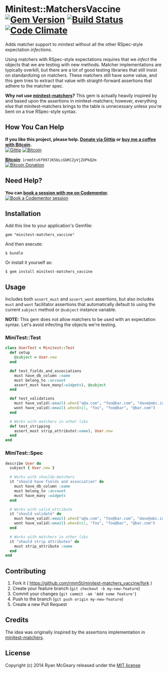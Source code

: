 # Minitest::MatchersVaccine [![Gem Version](http://img.shields.io/gem/v/minitest-matchers_vaccine.svg)](https://rubygems.org/gems/minitest-matchers_vaccine) [![Build Status](https://secure.travis-ci.org/rmm5t/minitest-matchers_vaccine.svg)](http://travis-ci.org/rmm5t/minitest-matchers_vaccine) [![Code Climate](http://img.shields.io/codeclimate/github/rmm5t/minitest-matchers_vaccine.svg)](https://codeclimate.com/github/rmm5t/minitest-matchers_vaccine)

Adds matcher support to minitest without all the other RSpec-style expectation
_infections_.

Using matchers with RSpec-style expectations requires that we _infect_ the
objects that we are testing with new methods. Matcher implementations are
typically overkill, but there are a lot of good testing libraries that still
insist on standardizing on matchers. These matchers still have some value, and
this gem tries to extract that value with straight-forward assertions that
adhere to the matcher spec.

**Why not use
[minitest-matchers](https://github.com/wojtekmach/minitest-matchers)?** This
gem is actually heavily inspired by and based upon the assertions in
minitest-matchers; however, everything else that minitest-matchers brings to
the table is unnecessary unless you're bent on a true RSpec-style syntax.

## How You Can Help

**If you like this project, please help. [Donate via Gittip][gittip] or [buy me a coffee with Bitcoin][bitcoin].**<br>
[![Gittip](http://img.shields.io/gittip/rmm5t.svg)][gittip]
[![Bitcoin](http://img.shields.io/badge/bitcoin-buy%20me%20a%20coffee-brightgreen.svg)][bitcoin]

**[Bitcoin][bitcoin]**: `1rmm5tv6f997JK5bLcGbRCZyVjZUPkQ2m`<br>
[![Bitcoin Donation][bitcoin-qr-small]][bitcoin-qr-big]

## Need Help?

**You can [book a session with me on Codementor][codementor].**<br>
[![Book a Codementor session](http://img.shields.io/badge/codementor-book%20a%20session-orange.svg)][codementor]

[gittip]: https://www.gittip.com/rmm5t/ "Donate to rmm5t for open source!"
[bitcoin]: https://blockchain.info/address/1rmm5tv6f997JK5bLcGbRCZyVjZUPkQ2m "Buy rmm5t a coffee for open source!"
[bitcoin-scheme]: bitcoin:1rmm5tv6f997JK5bLcGbRCZyVjZUPkQ2m?amount=0.01&label=Coffee%20to%20rmm5t%20for%20Open%20Source "Buy rmm5t a coffee for open source!"
[bitcoin-qr-small]: http://chart.apis.google.com/chart?cht=qr&chs=150x150&chl=bitcoin%3A1rmm5tv6f997JK5bLcGbRCZyVjZUPkQ2m%3Famount%3D0.01%26label%3DCoffee%2520to%2520rmm5t%2520for%2520Open%2520Source
[bitcoin-qr-big]: http://chart.apis.google.com/chart?cht=qr&chs=500x500&chl=bitcoin%3A1rmm5tv6f997JK5bLcGbRCZyVjZUPkQ2m%3Famount%3D0.01%26label%3DCoffee%2520to%2520rmm5t%2520for%2520Open%2520Source
[codementor]: https://www.codementor.io/rmm5t?utm_campaign=profile&utm_source=button-rmm5t&utm_medium=shields "Book a session with rmm5t on Codementor!"

## Installation

Add this line to your application's Gemfile:

    gem "minitest-matchers_vaccine"

And then execute:

    $ bundle

Or install it yourself as:

    $ gem install minitest-matchers_vaccine

## Usage

Includes both `assert_must` and `assert_wont` assertions, but also includes
`must` and `wont` facilitator assertions that automatically default to
using the current `subject` method or `@subject` instance variable.

**NOTE:** This gem does not allow matchers to be used with an expectation
  syntax. Let's avoid infecting the objects we're testing.

### MiniTest::Test

```ruby
class UserTest < Minitest::Test
  def setup
    @subject = User.new
  end

  def test_fields_and_associations
    must have_db_column :name
    must belong_to :account
    assert_must have_many(:widgets), @subject
  end

  def test_validations
    must have_valid(:email).when("a@a.com", "foo@bar.com", "dave@abc.io")
    wont have_valid(:email).when(nil, "foo", "foo@bar", "@bar.com")
  end

  # Works with matchers in other libs
  def test_stripping
    assert_must strip_attribute(:name), User.new
  end
end
```

### MiniTest::Spec

```ruby
describe User do
  subject { User.new }

  # Works with shoulda-matchers
  it "should have fields and association" do
    must have_db_column :name
    must belong_to :account
    must have_many :widgets
  end

  # Works with valid_attribute
  it "should validate" do
    must have_valid(:email).when("a@a.com", "foo@bar.com", "dave@abc.io")
    wont have_valid(:email).when(nil, "foo", "foo@bar", "@bar.com")
  end

  # Works with matchers in other libs
  it "should strip attributes" do
    must strip_attribute :name
  end
end
```

## Contributing

1. Fork it ( https://github.com/rmm5t/minitest-matchers_vaccine/fork )
2. Create your feature branch (`git checkout -b my-new-feature`)
3. Commit your changes (`git commit -am 'Add some feature'`)
4. Push to the branch (`git push origin my-new-feature`)
5. Create a new Pull Request

## Credits

The idea was originally inspired by the assertions implementation in [minitest-matchers](https://github.com/wojtekmach/minitest-matchers).

## License

Copyright (c) 2014 Ryan McGeary released under the [MIT
license](http://en.wikipedia.org/wiki/MIT_License)
